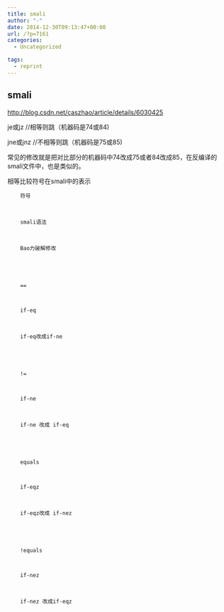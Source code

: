 ```yaml
---
title: smali
author: "-"
date: 2014-12-30T09:13:47+00:00
url: /?p=7161
categories:
  - Uncategorized

tags:
  - reprint
---
```

## smali
http://blog.csdn.net/caszhao/article/details/6030425

je或jz //相等则跳（机器码是74或84) 

jne或jnz //不相等则跳（机器码是75或85) 

常见的修改就是把对比部分的机器码中74改成75或者84改成85，在反编译的smali文件中，也是类似的。

  相等比较符号在smali中的表示


  
    
      
        符号
      
      
      
        smali语法
      
      
      
        Bao力破解修改
      
    
    
    
      
        ==
      
      
      
        if-eq
      
      
      
        if-eq改成if-ne
      
    
    
    
      
        !=
      
      
      
        if-ne
      
      
      
        if-ne 改成 if-eq
      
    
    
    
      
        equals
      
      
      
        if-eqz
      
      
      
        if-eqz改成 if-nez
      
    
    
    
      
        !equals
      
      
      
        if-nez
      
      
      
        if-nez 改成if-eqz
      
    
  
